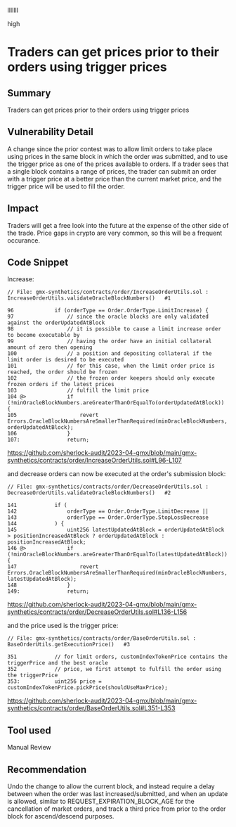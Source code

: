 IllIllI

high

# Traders can get prices prior to their orders using trigger prices

## Summary

Traders can get prices prior to their orders using trigger prices


## Vulnerability Detail

A change since the prior contest was to allow limit orders to take place using prices in the same block in which the order was submitted, and to use the trigger price as one of the prices available to orders. If a trader sees that a single block contains a range of prices, the trader can submit an order with a trigger price at a better price than the current market price, and the trigger price will be used to fill the order.


## Impact

Traders will get a free look into the future at the expense of the other side of the trade. Price gaps in crypto are very common, so this will be a frequent occurance.


## Code Snippet

Increase:
```solidity
// File: gmx-synthetics/contracts/order/IncreaseOrderUtils.sol : IncreaseOrderUtils.validateOracleBlockNumbers()   #1

96             if (orderType == Order.OrderType.LimitIncrease) {
97                 // since the oracle blocks are only validated against the orderUpdatedAtBlock
98                 // it is possible to cause a limit increase order to become executable by
99                 // having the order have an initial collateral amount of zero then opening
100                // a position and depositing collateral if the limit order is desired to be executed
101                // for this case, when the limit order price is reached, the order should be frozen
102                // the frozen order keepers should only execute frozen orders if the latest prices
103                // fulfill the limit price
104 @>             if (!minOracleBlockNumbers.areGreaterThanOrEqualTo(orderUpdatedAtBlock)) {
105                    revert Errors.OracleBlockNumbersAreSmallerThanRequired(minOracleBlockNumbers, orderUpdatedAtBlock);
106                }
107:               return;
```
https://github.com/sherlock-audit/2023-04-gmx/blob/main/gmx-synthetics/contracts/order/IncreaseOrderUtils.sol#L96-L107

and decrease orders can now be executed at the order's submission block:
```solidity
// File: gmx-synthetics/contracts/order/DecreaseOrderUtils.sol : DecreaseOrderUtils.validateOracleBlockNumbers()   #2

141            if (
142                orderType == Order.OrderType.LimitDecrease ||
143                orderType == Order.OrderType.StopLossDecrease
144            ) {
145                uint256 latestUpdatedAtBlock = orderUpdatedAtBlock > positionIncreasedAtBlock ? orderUpdatedAtBlock : positionIncreasedAtBlock;
146 @>             if (!minOracleBlockNumbers.areGreaterThanOrEqualTo(latestUpdatedAtBlock)) {
147                    revert Errors.OracleBlockNumbersAreSmallerThanRequired(minOracleBlockNumbers, latestUpdatedAtBlock);
148                }
149:               return;
```
https://github.com/sherlock-audit/2023-04-gmx/blob/main/gmx-synthetics/contracts/order/DecreaseOrderUtils.sol#L136-L156

and the price used is the trigger price:
```solidity
// File: gmx-synthetics/contracts/order/BaseOrderUtils.sol : BaseOrderUtils.getExecutionPrice()   #3

351            // for limit orders, customIndexTokenPrice contains the triggerPrice and the best oracle
352            // price, we first attempt to fulfill the order using the triggerPrice
353:           uint256 price = customIndexTokenPrice.pickPrice(shouldUseMaxPrice);
```
https://github.com/sherlock-audit/2023-04-gmx/blob/main/gmx-synthetics/contracts/order/BaseOrderUtils.sol#L351-L353


## Tool used

Manual Review


## Recommendation

Undo the change to allow the current block, and instead require a delay between when the order was last increased/submitted, and when an update is allowed, similar to REQUEST_EXPIRATION_BLOCK_AGE for the cancellation of market orders, and track a third price from prior to the order block for ascend/descend purposes.

